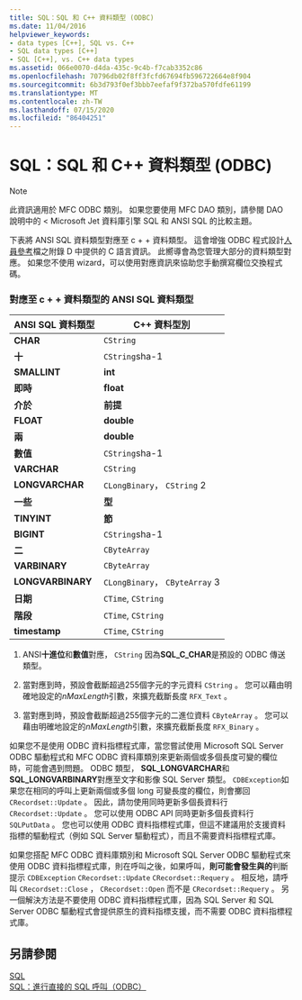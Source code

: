 ```yaml
---
title: SQL：SQL 和 C++ 資料類型 (ODBC)
ms.date: 11/04/2016
helpviewer_keywords:
- data types [C++], SQL vs. C++
- SQL data types [C++]
- SQL [C++], vs. C++ data types
ms.assetid: 066e0070-d4da-435c-9c4b-f7cab3352c86
ms.openlocfilehash: 70796db02f8ff3fcfd67694fb596722664e8f904
ms.sourcegitcommit: 6b3d793f0ef3bbb7eefaf9f372ba570fdfe61199
ms.translationtype: MT
ms.contentlocale: zh-TW
ms.lasthandoff: 07/15/2020
ms.locfileid: "86404251"
---
```

# <a name="sql-sql-and-c-data-types-odbc"></a>SQL：SQL 和 C++ 資料類型 (ODBC)

> [!NOTE]
> 此資訊適用於 MFC ODBC 類別。 如果您要使用 MFC DAO 類別，請參閱 DAO 說明中的 < Microsoft Jet 資料庫引擎 SQL 和 ANSI SQL 的比較主題。

下表將 ANSI SQL 資料類型對應至 c + + 資料類型。 這會增強 ODBC 程式設計[人員參考](/sql/odbc/reference/odbc-programmer-s-reference)檔之附錄 D 中提供的 C 語言資訊。 此嚮導會為您管理大部分的資料類型對應。 如果您不使用 wizard，可以使用對應資訊來協助您手動撰寫欄位交換程式碼。

### <a name="ansi-sql-data-types-mapped-to-c-data-types"></a>對應至 c + + 資料類型的 ANSI SQL 資料類型

|ANSI SQL 資料類型|C++ 資料型別|
|------------------------|---------------------|
|**CHAR**|`CString`|
|**十**|`CString`sha-1|
|**SMALLINT**|**int**|
|**即時**|**float**|
|**介於**|**前提**|
|**FLOAT**|**double**|
|**兩**|**double**|
|**數值**|`CString`sha-1|
|**VARCHAR**|`CString`|
|**LONGVARCHAR**|`CLongBinary`， `CString` 2|
|**一些**|**型**|
|**TINYINT**|**節**|
|**BIGINT**|`CString`sha-1|
|**二**|`CByteArray`|
|**VARBINARY**|`CByteArray`|
|**LONGVARBINARY**|`CLongBinary`， `CByteArray` 3|
|**日期**|`CTime`, `CString`|
|**階段**|`CTime`, `CString`|
|**timestamp**|`CTime`, `CString`|

1. ANSI**十進位**和**數值**對應， `CString` 因為**SQL_C_CHAR**是預設的 ODBC 傳送類型。

2. 當對應到時，預設會截斷超過255個字元的字元資料 `CString` 。 您可以藉由明確地設定的*nMaxLength*引數，來擴充截斷長度 `RFX_Text` 。

3. 當對應到時，預設會截斷超過255個字元的二進位資料 `CByteArray` 。 您可以藉由明確地設定的*nMaxLength*引數，來擴充截斷長度 `RFX_Binary` 。

如果您不是使用 ODBC 資料指標程式庫，當您嘗試使用 Microsoft SQL Server ODBC 驅動程式和 MFC ODBC 資料庫類別來更新兩個或多個長度可變的欄位時，可能會遇到問題。 ODBC 類型， **SQL_LONGVARCHAR**和**SQL_LONGVARBINARY**對應至文字和影像 SQL Server 類型。 `CDBException`如果您在相同的呼叫上更新兩個或多個 long 可變長度的欄位，則會擲回 `CRecordset::Update` 。 因此，請勿使用同時更新多個長資料行 `CRecordset::Update` 。 您可以使用 ODBC API 同時更新多個長資料行 `SQLPutData` 。 您也可以使用 ODBC 資料指標程式庫，但這不建議用於支援資料指標的驅動程式（例如 SQL Server 驅動程式），而且不需要資料指標程式庫。

如果您搭配 MFC ODBC 資料庫類別和 Microsoft SQL Server ODBC 驅動程式來使用 ODBC 資料指標程式庫，則在呼叫之後，如果呼叫，**則可能會發生與的**判斷提示 `CDBException` `CRecordset::Update` `CRecordset::Requery` 。 相反地，請呼叫 `CRecordset::Close` ， `CRecordset::Open` 而不是 `CRecordset::Requery` 。 另一個解決方法是不要使用 ODBC 資料指標程式庫，因為 SQL Server 和 SQL Server ODBC 驅動程式會提供原生的資料指標支援，而不需要 ODBC 資料指標程式庫。

## <a name="see-also"></a>另請參閱

[SQL](../../data/odbc/sql.md)<br/>
[SQL：進行直接的 SQL 呼叫（ODBC）](../../data/odbc/sql-making-direct-sql-calls-odbc.md)
